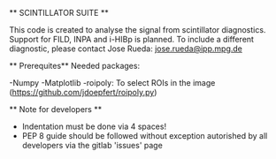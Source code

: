 ** SCINTILLATOR SUITE ** 

This code is created to analyse the signal from scintillator diagnostics. Support for FILD, INPA and i-HIBp is planned. To include a different diagnostic, please contact Jose Rueda: jose.rueda@ipp.mpg.de 

** Prerequites**
Needed packages:

-Numpy
-Matplotlib
-roipoly: To select ROIs in the image (https://github.com/jdoepfert/roipoly.py)

** Note for developers **
- Indentation must be done via 4 spaces!
- PEP 8 guide should be followed without exception autorished by all developers via the gitlab 'issues' page 
